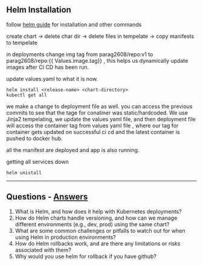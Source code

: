 ## Helm Installation

follow [helm guide](https://github.com/Parag-S-Salunkhe/twotierapp/blob/main/docs/Part4-helm.md) for installation and other commands

create chart -> delete char dir -> delete files in tempelate -> copy manifests to tempelate 

in deployments change img tag  from parag2608/repo:v1 to parag2608/repo:{{ Values.image.tag}} , this helps us dynamically update images after CI CD has been run.

update values.yaml to what it is now. 

```shell
helm install <release-name> <chart-directory>
kubectl get all
```

we make a change to deployment file as well. you can access the previous commits to see that the tage for conatiner was static/hardcoded. We use Jinja2 tempelating, we update the values yaml file, and 
then deployment file will access the container tag from values yaml file , where our tag for container gets updated on successful ci cd and the latest container is pushed to docker hub.

all the manifest are deployed and app is also running.

getting all services down
```shell
helm unistall 
```
---------------------------------------------------------------------------------------------------
## Questions - [Answers](Questions&Answers.md#p4)

1. What is Helm, and how does it help with Kubernetes deployments?
2. How do Helm charts handle versioning, and how can we manage different environments (e.g., dev, prod) using the same chart?
3. What are some common challenges or pitfalls to watch out for when using Helm in production environments?
4. How do Helm rollbacks work, and are there any limitations or risks associated with them?
5. Why would you use helm for rollback if you have github?

   



